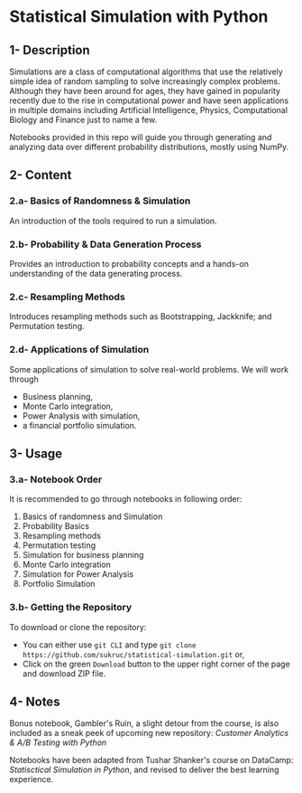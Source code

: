 # Statistical Simulation with Python

## 1- Description

Simulations are a class of computational algorithms that use the relatively simple idea of random sampling to solve increasingly complex problems. Although they have been around for ages, they have gained in popularity recently due to the rise in computational power and have seen applications in multiple domains including Artificial Intelligence, Physics, Computational Biology and Finance just to name a few.

Notebooks provided in this repo will guide you through generating and analyzing data over different probability distributions, mostly using NumPy.

## 2- Content

### 2.a- Basics of Randomness & Simulation

An introduction of the tools required to run a simulation.

### 2.b- Probability & Data Generation Process

Provides an introduction to probability concepts and a hands-on understanding of the data generating process.

### 2.c- Resampling Methods

Introduces resampling methods such as Bootstrapping, Jackknife; and Permutation testing.

### 2.d- Applications of Simulation

Some applications of simulation to solve real-world problems. We will work through
- Business planning,
- Monte Carlo integration,
- Power Analysis with simulation,
- a financial portfolio simulation.

## 3- Usage

### 3.a- Notebook Order

It is recommended to go through notebooks in following order:

1. Basics of randomness and Simulation
2. Probability Basics
3. Resampling methods
4. Permutation testing
5. Simulation for business planning
6. Monte Carlo integration
7. Simulation for Power Analysis
8. Portfolio Simulation

### 3.b- Getting the Repository

To download or clone the repository:
- You can either use `git CLI` and type `git clone https://github.com/sukruc/statistical-simulation.git` or,
- Click on the green `Download` button to the upper right corner of the page and download ZIP file.

## 4- Notes

Bonus notebook, Gambler's Ruin, a slight detour from the course, is also included as a sneak peek of upcoming new repository: *Customer Analytics & A/B Testing with Python*

Notebooks have been adapted from Tushar Shanker's course on DataCamp: *Statisctical Simulation in Python*, and revised to deliver the best learning experience.
